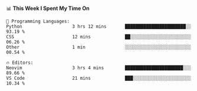 <!--START_SECTION:waka-->
📊 **This Week I Spent My Time On** 

```text
💬 Programming Languages: 
Python                   3 hrs 12 mins       ███████████████████████░░   93.19 % 
CSS                      12 mins             ██░░░░░░░░░░░░░░░░░░░░░░░   06.26 % 
Other                    1 min               ░░░░░░░░░░░░░░░░░░░░░░░░░   00.54 % 

🔥 Editors: 
Neovim                   3 hrs 4 mins        ██████████████████████░░░   89.66 % 
VS Code                  21 mins             ███░░░░░░░░░░░░░░░░░░░░░░   10.34 % 
```


<!--END_SECTION:waka-->